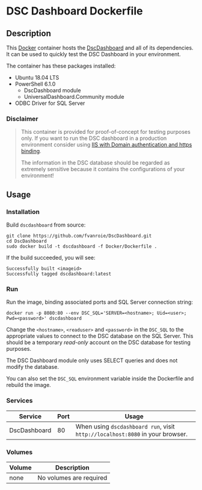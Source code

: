 # DSC Dashboard Dockerfile

## Description

This [Docker](http://docker.com) container hosts the [DscDashboard](https://github.com/fvanroie/DscDashboard) and all of its dependencies.
It can be used to quickly test the DSC Dashboard in your environment.

The container has these packages installed:
- Ubuntu 18.04 LTS
- PowerShell 6.1.0
    - DscDashboard module
    - UniversalDashboard.Community module
- ODBC Driver for SQL Server

### Disclaimer

> This container is provided for proof-of-concept for testing purposes only.
> If you want to run the DSC dashboard in a production environment
> consider using [IIS with Domain authentication and https binding](#).
>
> The information in the DSC database should be regarded as extremely sensitive because it contains
> the configurations of your environment!


## Usage

### Installation

Build `dscdashboard` from source:

    git clone https://github.com/fvanroie/DscDashboard.git
    cd DscDashboard
    sudo docker build -t dscdashboard -f Docker/Dockerfile .

If the build succeeded, you will see:

    Successfully built <imageid>
    Successfully tagged dscdashboard:latest

### Run

Run the image, binding associated ports and SQL Server connection string:

    docker run -p 8080:80 --env DSC_SQL='SERVER=<hostname>; Uid=<user>; Pwd=<password>' dscdashboard

Change the `<hostname>`, `<readuser>` and `<password>` in the `DSC_SQL` to the appropriate values to
connect to the DSC database on the SQL Server. This should be a temporary *read-only* account on the DSC database
for testing purposes.

The DSC Dashboard module only uses SELECT queries and does not modify the database.

You can also set the `DSC_SQL` environment variable inside the Dockerfile and rebuild the image.


### Services

Service     | Port | Usage
------------|------|------
DscDashboard|   80 | When using `dscdashboard run`, visit `http://localhost:8080` in your browser.


### Volumes

Volume          | Description
----------------|-------------
none            | No volumes are required
